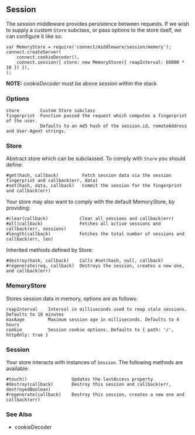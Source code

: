 ## Session

The _session_ middleware provides persistence between requests. If we wish to supply a custom `Store` subclass, or pass options to the store itself, we can configure it like so:

    var MemoryStore = require('connect/middleware/session/memory');
    connect.createServer(
		connect.cookieDecoder(),
		connect.session({ store: new MemoryStore({ reapInterval: 60000 * 10 }) }),
	);

**NOTE:** _cookieDecoder_ must be above _session_ within the stack

### Options

    store        Custom Store subclass
    fingerprint  Function passed the request which computes a fingerprint of the user.
                 Defaults to an md5 hash of the session.id, remoteAddress and User-Agent strings.

### Store

Abstract store which can be subclassed. To comply with `Store` you should define:

    #get(hash, callback)         Fetch session data via the session fingerprint and callback(err, data)
    #set(hash, data, callback)   Commit the session for the fingerprint and callback(err)

Your store may also want to comply with the default MemoryStore, by providing:

    #clear(callback)            Clear all sessions and callback(err)
    #all(callback)              Fetches all active sessions and callback(err, sessions)
    #length(callback)           Fetches the total number of sessions and callback(err, len)

Inherited methods defined by Store:

    #destroy(hash, callback)    Calls #set(hash, null, callback)
    #regenerate(req, callback)  Destroys the session, creates a new one, and callback(err)

### MemoryStore

Stores session data in memory, options are as follows:

    reapInterval    Interval in milliseconds used to reap stale sessions. Defaults to 10 minutes
    maxAage         Maximum session age in milliseconds. Defaults to 4 hours
    cookie          Session cookie options. Defaults to { path: '/', httpOnly: true }

### Session

Your store interacts with instances of `Session`. The following methods are available:

    #touch()                 Updates the lastAccess property
    #destroy(callback)       Destroy this session and callback(err, destroyedBoolean)
    #regenerate(callback)    Destroy this session, creates a new one and callback(err)

### See Also

  * cookieDecoder